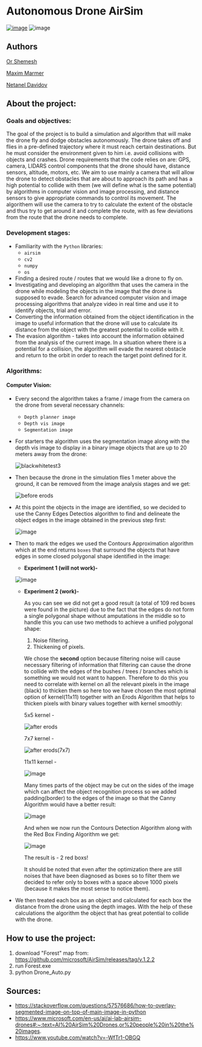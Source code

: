 # Autonomous Drone AirSim
[![image](https://user-images.githubusercontent.com/44946807/90861471-75d85c00-e394-11ea-9225-5efeb75d3a8e.png)](https://youtu.be/6S4gl-BVppg)
![image](https://user-images.githubusercontent.com/44946807/90451881-84edae80-e0f5-11ea-9e40-d4ef2afff62b.png)


## Authors
 [Or Shemesh](https://github.com/OrShemesh1992)
 
 [Maxim Marmer](https://github.com/MarmerMax)
 
 [Netanel Davidov](https://github.com/netanel208)



## About the project:

### Goals and objectives:
 The goal of the project is to build a simulation and algorithm that will make the drone fly and dodge obstacles autonomously.
 The drone takes off and flies in a pre-defined trajectory where it must reach certain destinations. But he must consider the environment given to him i.e.
 avoid collisions with objects and crashes.
 Drone requirements that the code relies on are: GPS, camera, LIDARS control components that the drone should have, distance sensors, altitude, motors, etc.
 We aim to use mainly a camera that will allow the drone to detect obstacles that are about to approach its path and has a high potential to collide with them (we will define
 what is the same potential) by algorithms in computer vision and image processing, and distance sensors to give appropriate commands to control its movement. The algorithem
 will use the camera to try to calculate the extent of the obstacle and thus try to get around it and complete the route, with as few deviations from the route that the
 drone needs to complete.

### Development stages:
- Familiarity with the `Python` libraries:
  - `airsim`
  - `cv2`
  - `numpy`
  - `os`
- Finding a desired route / routes that we would like a drone to fly on.
- Investigating and developing an algorithm that uses the camera in the drone while modeling the objects in the image that the drone is supposed to evade. 
  Search for advanced computer vision and image processing algorithms that analyze video in real time and use it to identify objects, trial and error.
- Converting the information obtained from the object identification in the image to useful information that the drone will use to calculate its distance
  from the object with the greatest potential to collide with it.
- The evasion algorithm - takes into account the information obtained from the analysis of the current image. In a situation where there is a potential for a collision, the
  algorithm will evade the nearest obstacle and return to the orbit in order to reach the target point defined for it.
  
### Algorithms:
#### Computer Vision:
- Every second the algorithm takes a frame / image from the camera on the drone from several necessary channels:
  - `Depth planner image`
  - `Depth vis image`
  - `Segmentation image`
- For starters the algorithm uses the segmentation image along with the depth vis image to display in a binary image objects that are up to 20 meters away from the drone:

  ![blackwhitetest3](https://user-images.githubusercontent.com/44946807/90443175-75b23500-e0e4-11ea-8807-84862887c2e4.png) 
  
- Then because the drone in the simulation flies 1 meter above the ground, it can be removed from the image analysis stages and we get:

  ![before erods](https://user-images.githubusercontent.com/44946807/90443554-1e609480-e0e5-11ea-9cf4-0c78b182e53e.PNG)

- At this point the objects in the image are identified, so we decided to use the Canny Edges Detectios algorithm to find and delineate the object edges in the image obtained in
  the previous step first:

  ![image](https://user-images.githubusercontent.com/44946807/90445725-cb88dc00-e0e8-11ea-9a06-7374820a3153.png)

- Then to mark the edges we used the Contours Approximation algorithm which at the end returns `boxes` that surround the objects that have edges in some closed polygonal shape
  identified in the image:
  - **Experiment 1 (will not work)-**
  
  ![image](https://user-images.githubusercontent.com/44946807/90446733-8ebde480-e0ea-11ea-851d-fa0e947ed619.png)
  
  
  - **Experiment 2 (work)-**
  
     As you can see we did not get a good result (a total of 109 red boxes were found in the picture) due to the fact that the edges do not form a single polygonal shape without
     amputations in the middle so to handle this you can use two methods to achieve a unified polygonal shape:
     1. Noise filtering.
     2. Thickening of pixels.
     
     We chose the **second** option because filtering noise will cause necessary filtering of information that filtering can cause the drone to collide with the edges of the
     bushes / trees / branches which is something we would not want to happen. 
     Therefore to do this you need to correlate with kernel on all the relevant pixels in the image (black) to thicken them so here too we have chosen the most optimal option of
     kernel(11x11) together with an Erods Algorithm that helps to thicken pixels with binary values together with kernel smoothly:
    
     5x5 kernel -
    
     ![after erods](https://user-images.githubusercontent.com/44946807/90448817-d8103300-e0ee-11ea-8c01-44dd0cef9d98.PNG)  
    
     7x7 kernel -
    
     ![after erods(7x7)](https://user-images.githubusercontent.com/44946807/90448870-e8281280-e0ee-11ea-8d92-a97225020a1a.PNG) 
    
     11x11 kernel -
    
     ![image](https://user-images.githubusercontent.com/44946807/90448993-27eefa00-e0ef-11ea-8d20-b23fbabe6f06.png)

      Many times parts of the object may be cut on the sides of the image which can affect the object recognition process so we added padding(border) to the edges of the image 
      so that the Canny Algorithm would have a better result:
       
      ![image](https://user-images.githubusercontent.com/44946807/90449714-a8fac100-e0f0-11ea-9923-b4fb36f077b7.png)
     
      And when we now run the Contours Detection Algorithm along with the Red Box Finding Algorithm we get:
     
      ![image](https://user-images.githubusercontent.com/44946807/90450120-946af880-e0f1-11ea-9384-d9ca721c4db7.png)
     
      The result is - 2 red boxs! 
      
      It should be noted that even after the optimization there are still noises that have been diagnosed as boxes so to filter them we decided to refer only to boxes with a
      space above 1000 pixels (because it makes the most sense to notice them).
      
- We then treated each box as an object and calculated for each box the distance from the drone using the depth images. With the help of these calculations the algorithm the 
  object that has great potential to collide with the drone.

## How to use the project:

1. download "Forest" map  from: https://github.com/microsoft/AirSim/releases/tag/v.1.2.2
2. run Forest.exe 
3. python Drone_Auto.py

## Sources:

* https://stackoverflow.com/questions/57576686/how-to-overlay-segmented-image-on-top-of-main-image-in-python
* https://www.microsoft.com/en-us/ai/ai-lab-airsim-drones#:~:text=AI%20AirSim%20Drones,or%20people%20in%20the%20images.
* https://www.youtube.com/watch?v=-WfTr1-OBGQ
